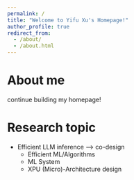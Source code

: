 ```yaml
---
permalink: /
title: "Welcome to Yifu Xu's Homepage!"
author_profile: true
redirect_from: 
  - /about/
  - /about.html
---
```


# About me

continue building my homepage!



# Research topic

- Efficient LLM inference –> co-design 
  - Efficient ML/Algorithms
  - ML System
  - XPU (Micro)-Architecture design 
